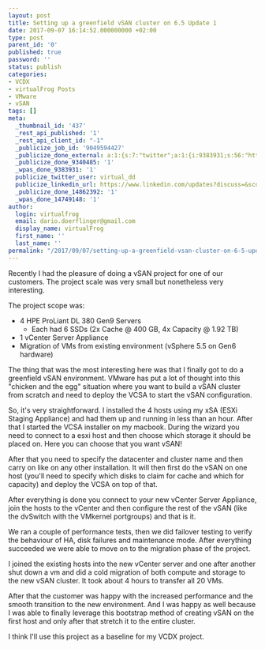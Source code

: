 ```yaml
---
layout: post
title: Setting up a greenfield vSAN cluster on 6.5 Update 1
date: 2017-09-07 16:14:52.000000000 +02:00
type: post
parent_id: '0'
published: true
password: ''
status: publish
categories:
- VCDX
- virtualFrog Posts
- VMware
- vSAN
tags: []
meta:
  _thumbnail_id: '437'
  _rest_api_published: '1'
  _rest_api_client_id: "-1"
  _publicize_job_id: '9049594427'
  _publicize_done_external: a:1:{s:7:"twitter";a:1:{i:9383931;s:56:"https://twitter.com/virtual_dd/status/905796521316188160";}}
  _publicize_done_9340485: '1'
  _wpas_done_9383931: '1'
  publicize_twitter_user: virtual_dd
  publicize_linkedin_url: https://www.linkedin.com/updates?discuss=&scope=391645417&stype=M&topic=6311562214516105216&type=U&a=8Gv4
  _publicize_done_14862392: '1'
  _wpas_done_14749148: '1'
author:
  login: virtualfrog
  email: dario.doerflinger@gmail.com
  display_name: virtualFrog
  first_name: ''
  last_name: ''
permalink: "/2017/09/07/setting-up-a-greenfield-vsan-cluster-on-6-5-update-1/"
---
```

Recently I had the pleasure of doing a vSAN project for one of our customers. The project scale was very small but nonetheless very interesting.

The project scope was:

- 4 HPE ProLiant DL 380 Gen9 Servers
  - Each had 6 SSDs (2x Cache @ 400 GB, 4x Capacity @ 1.92 TB)
- 1 vCenter Server Appliance
- Migration of VMs from existing environment (vSphere 5.5 on Gen6 hardware)

<!--more-->

The thing that was the most interesting here was that I finally got to do a greenfield vSAN environment. VMware has put a lot of thought into this "chicken and the egg" situation where you want to build a vSAN cluster from scratch and need to deploy the VCSA to start the vSAN configuration.

So, it's very straightforward. I installed the 4 hosts using my xSA (ESXi Staging Appliance) and had them up and running in less than an hour. After that I started the VCSA installer on my macbook. During the wizard you need to connect to a esxi host and then choose which storage it should be placed on. Here you can choose that you want vSAN!

After that you need to specify the datacenter and cluster name and then carry on like on any other installation. It will then first do the vSAN on one host (you'll need to specify which disks to claim for cache and which for capacity) and deploy the VCSA on top of that.

After everything is done you connect to your new vCenter Server Appliance, join the hosts to the vCenter and then configure the rest of the vSAN (like the dvSwitch with the VMkernel portgroups) and that is it.

We ran a couple of performance tests, then we did failover testing to verify the behaviour of HA, disk failures and maintenance mode. After everything succeeded we were able to move on to the migration phase of the project.

I joined the existing hosts into the new vCenter server and one after another shut down a vm and did a cold migration of both compute and storage to the new vSAN cluster. It took about 4 hours to transfer all 20 VMs.

After that the customer was happy with the increased performance and the smooth transition to the new environment. And I was happy as well because I was able to finally leverage this bootstrap method of creating vSAN on the first host and only after that stretch it to the entire cluster.

I think I'll use this project as a baseline for my VCDX project.

